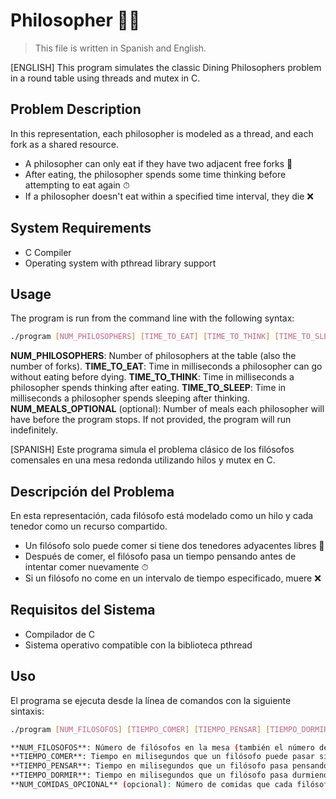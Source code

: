 # Philosopher 🍝🍴

> This file is written in Spanish and English.
 
[ENGLISH]
This program simulates the classic Dining Philosophers problem in a round table using threads and mutex in C.

## Problem Description

In this representation, each philosopher is modeled as a thread, and each fork as a shared resource.
- A philosopher can only eat if they have two adjacent free forks 🍴
- After eating, the philosopher spends some time thinking before attempting to eat again ⏱
- If a philosopher doesn't eat within a specified time interval, they die ❌

## System Requirements

- C Compiler
- Operating system with pthread library support

## Usage

The program is run from the command line with the following syntax:

```bash
./program [NUM_PHILOSOPHERS] [TIME_TO_EAT] [TIME_TO_THINK] [TIME_TO_SLEEP] [NUM_MEALS_OPTIONAL]
```

**NUM_PHILOSOPHERS**: Number of philosophers at the table (also the number of forks).
**TIME_TO_EAT**: Time in milliseconds a philosopher can go without eating before dying.
**TIME_TO_THINK**: Time in milliseconds a philosopher spends thinking after eating.
**TIME_TO_SLEEP**: Time in milliseconds a philosopher spends sleeping after thinking.
**NUM_MEALS_OPTIONAL** (optional): Number of meals each philosopher will have before the program stops. If not provided, the program will run indefinitely.

[SPANISH]
Este programa simula el problema clásico de los filósofos comensales en una mesa redonda utilizando hilos y mutex en C.

## Descripción del Problema

En esta representación, cada filósofo está modelado como un hilo y cada tenedor como un recurso compartido.
- Un filósofo solo puede comer si tiene dos tenedores adyacentes libres 🍴
- Después de comer, el filósofo pasa un tiempo pensando antes de intentar comer nuevamente ⏱
- Si un filósofo no come en un intervalo de tiempo especificado, muere ❌

## Requisitos del Sistema

- Compilador de C
- Sistema operativo compatible con la biblioteca pthread

## Uso

El programa se ejecuta desde la línea de comandos con la siguiente sintaxis:

```bash
./program [NUM_FILOSOFOS] [TIEMPO_COMER] [TIEMPO_PENSAR] [TIEMPO_DORMIR] [NUM_COMIDAS_OPCIONAL]

**NUM_FILOSOFOS**: Número de filósofos en la mesa (también el número de tenedores).
**TIEMPO_COMER**: Tiempo en milisegundos que un filósofo puede pasar sin comer antes de morir.
**TIEMPO_PENSAR**: Tiempo en milisegundos que un filósofo pasa pensando después de comer.
**TIEMPO_DORMIR**: Tiempo en milisegundos que un filósofo pasa durmiendo después de pensar.
**NUM_COMIDAS_OPCIONAL** (opcional): Número de comidas que cada filósofo realizará antes de que el programa se detenga. Si no se proporciona, el programa se ejecutará indefinidamente.
